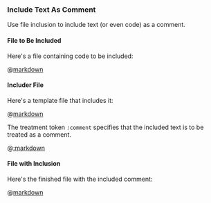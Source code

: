 ### Include Text As Comment

Use file inclusion to include text (or even code) as a comment.

#### File to Be Included

Here's a file containing code to be included:

@[markdown](hello.rb)

#### Includer File

Here's a template file that includes it:

@[markdown](includer.md)

The treatment token ```:comment``` specifies that the included text is to be treated as a comment.

@[:markdown](../interface.md)

#### File with Inclusion

Here's the finished file with the included comment:

@[markdown](included.md)

